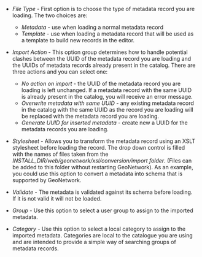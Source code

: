 -   *File Type* - First option is to choose the type of metadata record you are loading. The two choices are:

    -   *Metadata* - use when loading a normal metadata record
    -   *Template* - use when loading a metadata record that will be used as a template to build new records in the editor.

-   *Import Action* - This option group determines how to handle potential clashes between the UUID of the metadata record you are loading and the UUIDs of metadata records already present in the catalog. There are three actions and you can select one:

    -   *No action on import* - the UUID of the metadata record you are loading is left unchanged. If a metadata record with the same UUID is already present in the catalog, you will receive an error message.
    -   *Overwrite metadata with same UUID* - any existing metadata record in the catalog with the same UUID as the record you are loading will be replaced with the metadata record you are loading.
    -   *Generate UUID for inserted metadata* - create new a UUID for the metadata records you are loading.

-   *Stylesheet* - Allows you to transform the metadata record using an XSLT stylesheet before loading the record. The drop down control is filled with the names of files taken from the *INSTALL_DIR/web/geonetwork/xsl/conversion/import folder*. (Files can be added to this folder without restarting GeoNetwork). As an example, you could use this option to convert a metadata into schema that is supported by GeoNetwork.
-   *Validate* - The metadata is validated against its schema before loading. If it is not valid it will not be loaded.
-   *Group* - Use this option to select a user group to assign to the imported metadata.
-   *Category* - Use this option to select a local category to assign to the imported metadata. Categories are local to the catalogue you are using and are intended to provide a simple way of searching groups of metadata records.
